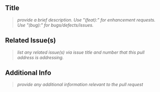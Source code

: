 ## Title
> *provide a brief description. Use "(feat):" for enhancement requests. Use "(bug):" for bugs/defects/issues.*


## Related Issue(s)
> *list any related issue(s) via issue title and number that this pull address is addressing.*


## Additional Info
> *provide any additional information relevant to the pull request*

